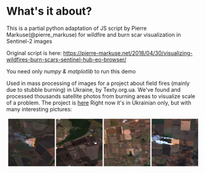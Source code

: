 # What's it about?
This is a partial python adaptation of JS script by Pierre Markuse(@pierre_markuse) for wildfire and burn scar visualization in Sentinel-2 images

Original script is here: https://pierre-markuse.net/2018/04/30/visualizing-wildfires-burn-scars-sentinel-hub-eo-browser/

You need only *numpy & matplotlib* to run this demo


Used in mass processing of images for a project about field fires (mainly due to stubble burning) in Ukraine, by Texty.org.ua. We've found and processed thousands satellite photos from burning areas to visualize scale of a problem. 
The project is [here](https://texty.org.ua/projects/104757/v-ukrayini-shoroku-blyzko-30-tysyach-pozhezh-yak-vony-vyhlyadayut-iz-kosmosu/)
Right now it's in Ukrainian only, but with many interesting pictures:

[![Example images of burning fields](results_row.png)](https://texty.org.ua/projects/104757/v-ukrayini-shoroku-blyzko-30-tysyach-pozhezh-yak-vony-vyhlyadayut-iz-kosmosu/)
